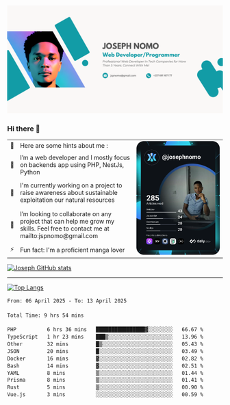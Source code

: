 ![Banner of my profile!](/Joseph_NOMO_NEW.png "Banner")

### Hi there 👋

<!--- | --  | 👋  | Here are some hints about me :                                                                                                 | <td rowspan=6><img src="/devcard.svg" width="400" alt="Joseph NOMO's Dev Card"/></td> |
| --- | --- | ------------------------------------------------------------------------------------------------------------------------------ | ------------------------------------------------------------------------------------- |
| --  | 🔭  | I’m a web developer and I mostly focus on backends app using PHP, NestJs, Python                                               |
| --  | 🦁  | I'm currently working on a project to raise awareness about sustainable exploitation our natural resources                     |
| --  | 👯  | I’m looking to collaborate on any project that can help me grow my skills. Feel free to contact me at mailto:jspnomo@gmail.com |
| --  | ⚡  | Fun fact: I'm a proficient manga lover                                                                                         |
--->

<table>
    <tr>
        <td width="1%">👋</td>
        <td width="55%">Here are some hints about me :</td>
        <td rowspan=6 width="44%"><img src="/devcard.svg" width="400" alt="Joseph NOMO's Dev Card"/></td>
    </tr>
    <tr>
        <td>🔭</td>
        <td>I’m a web developer and I mostly focus on backends app using PHP, NestJs, Python</td>
    </tr>
    <tr>
        <td>🦁</td>
        <td>I'm currently working on a project to raise awareness about sustainable exploitation our natural resources</td>
    </tr>
    <tr>
        <td>👯</td>
        <td>I’m looking to collaborate on any project that can help me grow my skills. Feel free to contact me at mailto:jspnomo@gmail.com</td>
    </tr>
    <tr>
        <td>⚡</td>
        <td>Fun fact: I'm a proficient manga lover</td>
    </tr>

</table>

[![Joseph GitHub stats](https://github-readme-stats-seven-sigma-53.vercel.app/api?username=Jspascal)](https://github.com/Jspascal/github-readme-stats)

---

[![Top Langs](https://github-readme-stats-seven-sigma-53.vercel.app/api/top-langs/?username=Jspascal&layout=compact)](https://github.com/Jspascal/github-readme-stats)

<!--START_SECTION:waka-->

```txt
From: 06 April 2025 - To: 13 April 2025

Total Time: 9 hrs 54 mins

PHP          6 hrs 36 mins   ████████████████▓░░░░░░░░   66.67 %
TypeScript   1 hr 23 mins    ███▒░░░░░░░░░░░░░░░░░░░░░   13.96 %
Other        32 mins         █▒░░░░░░░░░░░░░░░░░░░░░░░   05.43 %
JSON         20 mins         █░░░░░░░░░░░░░░░░░░░░░░░░   03.49 %
Docker       16 mins         ▓░░░░░░░░░░░░░░░░░░░░░░░░   02.82 %
Bash         14 mins         ▓░░░░░░░░░░░░░░░░░░░░░░░░   02.51 %
YAML         8 mins          ▒░░░░░░░░░░░░░░░░░░░░░░░░   01.44 %
Prisma       8 mins          ▒░░░░░░░░░░░░░░░░░░░░░░░░   01.41 %
Rust         5 mins          ▒░░░░░░░░░░░░░░░░░░░░░░░░   00.90 %
Vue.js       3 mins          ░░░░░░░░░░░░░░░░░░░░░░░░░   00.59 %
```

<!--END_SECTION:waka-->
